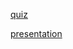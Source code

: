 [quiz](https://goo.gl/forms/fjOpSp7SlLVwRZxZ2)

[presentation](https://docs.google.com/presentation/d/1I2lHteGTn8vIA9VY1G1QfQzakePxzcoue88dZKPhBaA/edit?usp=sharing)

